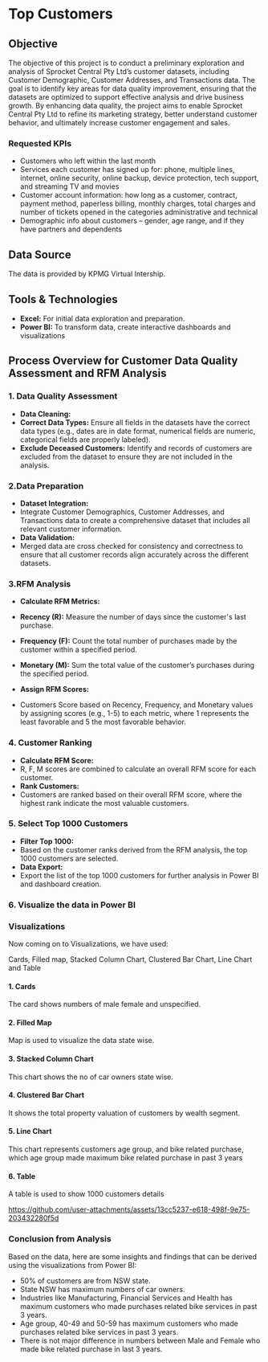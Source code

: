 # Top Customers

## Objective
The objective of this project is to conduct a preliminary exploration and analysis of Sprocket Central Pty Ltd’s customer datasets, including Customer Demographic, Customer Addresses, and Transactions data. The goal is to identify key areas for data quality improvement, ensuring that the datasets are optimized to support effective analysis and drive business growth. By enhancing data quality, the project aims to enable Sprocket Central Pty Ltd to refine its marketing strategy, better understand customer behavior, and ultimately increase customer engagement and sales.

### Requested KPIs
- Customers who left within the last month
- Services each customer has signed up for: phone, multiple lines, internet, online security, online backup, device protection, tech
support, and streaming TV and movies
- Customer account information: how long as a customer, contract, payment method, paperless billing, monthly charges, total charges
and number of tickets opened in the categories administrative and technical
- Demographic info about customers – gender, age range, and if they have partners and dependents

## Data Source
The data is provided by KPMG Virtual Intership.

## Tools & Technologies
- **Excel:** For initial data exploration and preparation.
- **Power BI:** To transform data, create interactive dashboards and visualizations

## Process Overview for Customer Data Quality Assessment and RFM Analysis
### 1. Data Quality Assessment
- **Data Cleaning:**
- **Correct Data Types:** Ensure all fields in the datasets have the correct data types (e.g., dates are in date format, numerical fields are numeric, categorical fields are properly labeled).
- **Exclude Deceased Customers:** Identify and records of customers are excluded from the dataset to ensure they are not included in the analysis.

### 2.Data Preparation
- **Dataset Integration:**
- Integrate Customer Demographics, Customer Addresses, and Transactions data to create a comprehensive dataset that includes all relevant customer information.
- **Data Validation:**
- Merged data are cross checked for consistency and correctness to ensure that all customer records align accurately across the different datasets.

### 3.RFM Analysis
- **Calculate RFM Metrics:**
- **Recency (R):** Measure the number of days since the customer's last purchase.
- **Frequency (F):** Count the total number of purchases made by the customer within a specified period.
- **Monetary (M):** Sum the total value of the customer’s purchases during the specified period.

- **Assign RFM Scores:**
- Customers Score based on Recency, Frequency, and Monetary values by assigning scores (e.g., 1-5) to each metric, where 1 represents the least favorable and 5 the most favorable behavior.

### 4. Customer Ranking
- **Calculate RFM Score:**
- R, F, M scores are combined to calculate an overall RFM score for each customer.
- **Rank Customers:**
- Customers are ranked based on their overall RFM score, where the highest rank indicate the most valuable customers.

### 5. Select Top 1000 Customers
- **Filter Top 1000:**
- Based on the customer ranks derived from the RFM analysis, the top 1000 customers are selected.
- **Data Export:**
- Export the list of the top 1000 customers for further analysis in Power BI and dashboard creation.


### 6. Visualize the data in Power BI

### Visualizations
Now coming on to Visualizations, we have used:

Cards, Filled map, Stacked Column Chart, Clustered Bar Chart, Line Chart and Table

#### 1. Cards

The card shows numbers of male female and unspecified.

#### 2. Filled Map

Map is used to visualize the data state wise.

#### 3. Stacked Column Chart

This chart shows the no of car owners state wise.

#### 4. Clustered Bar Chart

It shows the total property valuation of customers by wealth segment.

#### 5. Line Chart

This chart represents customers age group, and bike related purchase, which age group made maximum bike related purchase in past 3 years

#### 6. Table

A table is used to show 1000 customers details

https://github.com/user-attachments/assets/13cc5237-e618-498f-9e75-203432280f5d

### Conclusion from Analysis
Based on the data, here are some insights and findings that can be derived using the visualizations from Power BI:

- 50% of customers are from NSW state.
- State NSW has maximum numbers of car owners.
- Industries like Manufacturing, Financial Services and Health has maximum customers who made purchases related bike services in past 3 years.
- Age group, 40-49 and 50-59 has maximum customers who made purchases related bike services in past 3 years.
- There is not major difference in numbers between Male and Female who made bike related purchase in last 3 years.
